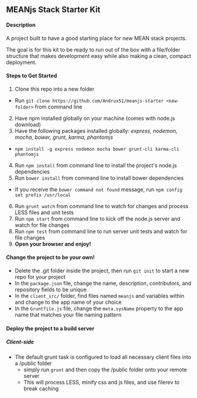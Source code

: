 ## MEANjs Stack Starter Kit

#### Description

A project built to have a good starting place for new MEAN stack projects. 

The goal is for this kit to be ready to run out of the box with a file/folder structure that makes development easy while also making a clean, compact deployment.

#### Steps to Get Started
1. Clone this repo into a new folder
  - Run `git clone https://github.com/Andrux51/meanjs-starter <new-folder>` from command line
2. Have npm installed globally on your machine (comes with node.js download)
3. Have the following packages installed globally: _express, nodemon, mocha, bower, grunt, karma, phantomjs_
  - `npm install -g express nodemon mocha bower grunt-cli karma-cli phantomjs`
4. Run `npm install` from command line to install the project's node.js dependencies
5. Run `bower install` from command line to install bower dependencies
  - If you receive the `bower command not found` message, run `npm config set prefix /usr/local`
6. Run `grunt watch` from command line to watch for changes and process LESS files and unit tests
7. Run `npm start` from command line to kick off the node.js server and watch for file changes
8. Run `npm test` from command line to run server unit tests and watch for file changes
9. __Open your browser and enjoy!__

#### Change the project to be your own!
* Delete the .git folder inside the project, then run `git init` to start a new repo for your project
* In the `package.json` file, change the name, description, contributors, and repository fields to be unique
* In the `client_src/` folder, find files named `meanjs` and variables within and change to the app name of your choice
* In the `Gruntfile.js` file, change the `meta.sysName` property to the app name that matches your file naming pattern

#### Deploy the project to a build server
##### Client-side
- The default grunt task is configured to load all necessary client files into a /public folder
  - simply run `grunt` and then copy the /public folder onto your remote server
  - This will process LESS, minify css and js files, and use filerev to break caching
